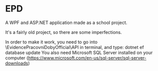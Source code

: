 # EPD
A WPF and ASP.NET application made as a school project.

It's a fairly old project, so there are some imperfections.

In order to make it work, you need to go into \EvidencePracovniDobyOfficial\API in terminal, and type: dotnet ef database update
You also need Microsoft SQL Server installed on your computer (https://www.microsoft.com/en-us/sql-server/sql-server-downloads)

